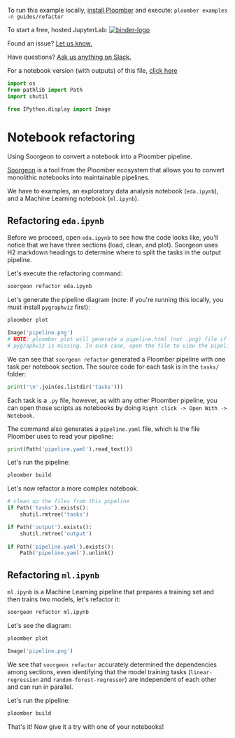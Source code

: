 <!-- start header -->
To run this example locally, [install Ploomber](https://docs.ploomber.io/en/latest/get-started/quick-start.html) and execute: `ploomber examples -n guides/refactor`

To start a free, hosted JupyterLab: [![binder-logo](https://raw.githubusercontent.com/ploomber/projects/master/_static/open-in-jupyterlab.svg)](https://binder.ploomber.io/v2/gh/ploomber/binder-env/main?urlpath=git-pull%3Frepo%3Dhttps%253A%252F%252Fgithub.com%252Fploomber%252Fprojects%26urlpath%3Dlab%252Ftree%252Fprojects%252Fguides/refactor%252FREADME.ipynb%26branch%3Dmaster)

Found an issue? [Let us know.](https://github.com/ploomber/projects/issues/new?title=guides/refactor%20issue)

Have questions? [Ask us anything on Slack.](https://ploomber.io/community/)

For a notebook version (with outputs) of this file, [click here](https://github.com/ploomber/projects/blob/master/guides/refactor/README.ipynb)
<!-- end header -->



```python
import os
from pathlib import Path
import shutil

from IPython.display import Image
```

# Notebook refactoring

<!-- start description -->
Using Soorgeon to convert a notebook into a Ploomber pipeline.
<!-- end description -->

[Soorgeon](https://github.com/ploomber/soorgeon) is a tool from the Ploomber ecosystem that allows you to convert monolithic notebooks into maintainable pipelines.

We have to examples, an exploratory data analysis notebook (`eda.ipynb`), and a Machine Learning notebook (`ml.ipynb`).

## Refactoring `eda.ipynb`

Before we proceed, open `eda.ipynb` to see how the code looks like, you'll notice that we have three sections (load, clean, and plot). Soorgeon uses H2 markdown headings to determine where to split the tasks in the output pipeline.

Let's execute the refactoring command:

```sh
soorgeon refactor eda.ipynb
```

Let's generate the pipeline diagram (note: if you're running this locally, you must install `pygraphviz` first):

```sh
ploomber plot
```

```python
Image('pipeline.png')
# NOTE: ploomber plot will generate a pipeline.html (not .png) file if
# pygraphviz is missing. In such case, open the file to view the pipeline plot
```

We can see that `soorgeon refactor` generated a Ploomber pipeline with one task per notebook section. The source code for each task is in the `tasks/` folder:

```python
print('\n'.join(os.listdir('tasks')))
```

Each task is a `.py` file, however, as with any other Ploomber pipeline, you can open those scripts as notebooks by doing `Right click -> Open With -> Notebook`.

The command also generates a `pipeline.yaml` file, which is the file Ploomber uses to read your pipeline:

```python
print(Path('pipeline.yaml').read_text())
```

Let's run the pipeline:

```sh
ploomber build
```

Let's now refactor a more complex notebook.

```python
# clean up the files from this pipeline
if Path('tasks').exists():
    shutil.rmtree('tasks')

if Path('output').exists():
    shutil.rmtree('output')
    
if Path('pipeline.yaml').exists():
    Path('pipeline.yaml').unlink()
```

## Refactoring `ml.ipynb`

`ml.ipynb` is a Machine Learning pipeline that prepares a training set and then trains two models, let's refactor it:

```sh
soorgeon refactor ml.ipynb
```

Let's see the diagram:

```sh
ploomber plot
```

```python
Image('pipeline.png')
```

We see that `soorgeon refactor` accurately determined the dependencies among sections, even identifying that the model training tasks (`linear-regression` and `random-forest-regressor`) are independent of each other and can run in parallel.

Let's run the pipeline:

```sh
ploomber build
```

That's it! Now give it a try with one of your notebooks!
